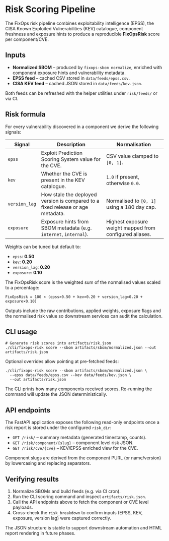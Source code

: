 # Risk Scoring Pipeline

The FixOps risk pipeline combines exploitability intelligence (EPSS), the CISA
Known Exploited Vulnerabilities (KEV) catalogue, component freshness and
exposure hints to produce a reproducible **FixOpsRisk** score per
component/CVE.

## Inputs

- **Normalized SBOM** – produced by `fixops-sbom normalize`, enriched with
  component exposure hints and vulnerability metadata.
- **EPSS feed** – cached CSV stored in `data/feeds/epss.csv`.
- **CISA KEV feed** – cached JSON stored in `data/feeds/kev.json`.

Both feeds can be refreshed with the helper utilities under `risk/feeds/` or via
CI.

## Risk formula

For every vulnerability discovered in a component we derive the following
signals:

| Signal | Description | Normalisation |
| ------ | ----------- | ------------- |
| `epss` | Exploit Prediction Scoring System value for the CVE. | CSV value clamped to `[0, 1]`. |
| `kev` | Whether the CVE is present in the KEV catalogue. | `1.0` if present, otherwise `0.0`. |
| `version_lag` | How stale the deployed version is compared to a fixed release or age metadata. | Normalised to `[0, 1]` using a 180 day cap. |
| `exposure` | Exposure hints from SBOM metadata (e.g. `internet`, `internal`). | Highest exposure weight mapped from configured aliases. |

Weights can be tuned but default to:

- `epss`: **0.50**
- `kev`: **0.20**
- `version_lag`: **0.20**
- `exposure`: **0.10**

The FixOpsRisk score is the weighted sum of the normalised values scaled to a
percentage:

```
FixOpsRisk = 100 × (epss×0.50 + kev×0.20 + version_lag×0.20 + exposure×0.10)
```

Outputs include the raw contributions, applied weights, exposure flags and the
normalised risk value so downstream services can audit the calculation.

## CLI usage

```
# Generate risk scores into artifacts/risk.json
./cli/fixops-risk score --sbom artifacts/sbom/normalized.json --out artifacts/risk.json
```

Optional overrides allow pointing at pre-fetched feeds:

```
./cli/fixops-risk score --sbom artifacts/sbom/normalized.json \
  --epss data/feeds/epss.csv --kev data/feeds/kev.json \
  --out artifacts/risk.json
```

The CLI prints how many components received scores. Re-running the command will
update the JSON deterministically.

## API endpoints

The FastAPI application exposes the following read-only endpoints once a risk
report is stored under the configured `risk_dir`:

- `GET /risk/` – summary metadata (generated timestamp, counts).
- `GET /risk/component/{slug}` – component level risk JSON.
- `GET /risk/cve/{cve}` – KEV/EPSS enriched view for the CVE.

Component slugs are derived from the component PURL (or name/version) by
lowercasing and replacing separators.

## Verifying results

1. Normalize SBOMs and build feeds (e.g. via CI cron).
2. Run the CLI scoring command and inspect `artifacts/risk.json`.
3. Call the API endpoints above to fetch the component or CVE level payloads.
4. Cross-check the `risk_breakdown` to confirm inputs (EPSS, KEV, exposure,
   version lag) were captured correctly.

The JSON structure is stable to support downstream automation and HTML report
rendering in future phases.
